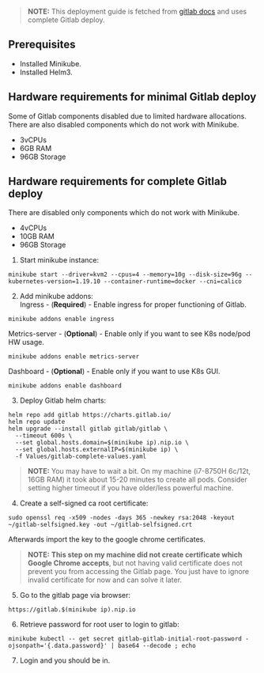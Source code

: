 > **NOTE:** This deployment guide is fetched from [gitlab docs](https://docs.gitlab.com/charts/development/minikube/) and uses complete Gitlab deploy.

## Prerequisites
* Installed Minikube.
* Installed Helm3.

## Hardware requirements for minimal Gitlab deploy  
Some of Gitlab components disabled due to limited hardware allocations. There are also disabled components which do not work with Minikube.
* 3vCPUs
* 6GB RAM
* 96GB Storage

## Hardware requirements for complete Gitlab deploy
There are disabled only components which do not work with Minikube.
* 4vCPUs
* 10GB RAM
* 96GB Storage

1. Start minikube instance:  
```
minikube start --driver=kvm2 --cpus=4 --memory=10g --disk-size=96g --kubernetes-version=1.19.10 --container-runtime=docker --cni=calico
```

2. Add minikube addons:  
Ingress - (**Required**) - Enable ingress for proper functioning of Gitlab.
```
minikube addons enable ingress
```
Metrics-server - (**Optional**) - Enable only if you want to see K8s node/pod HW usage.
```
minikube addons enable metrics-server
```
Dashboard - (**Optional**) - Enable only if you want to use K8s GUI.
```
minikube addons enable dashboard
```

3. Deploy Gitlab helm charts:
```
helm repo add gitlab https://charts.gitlab.io/
helm repo update
helm upgrade --install gitlab gitlab/gitlab \
  --timeout 600s \
  --set global.hosts.domain=$(minikube ip).nip.io \
  --set global.hosts.externalIP=$(minikube ip) \
  -f Values/gitlab-complete-values.yaml
```
> **NOTE:** You may have to wait a bit. On my machine (i7-8750H 6c/12t, 16GB RAM) it took about 15-20 minutes to create all pods. Consider setting higher timeout if you have older/less powerful machine.

4. Create a self-signed ca root certificate:  
```
sudo openssl req -x509 -nodes -days 365 -newkey rsa:2048 -keyout ~/gitlab-selfsigned.key -out ~/gitlab-selfsigned.crt
```
Afterwards import the key to the google chrome certificates.
> **NOTE:** **This step on my machine did not create certificate which Google Chrome accepts**, but not having valid certificate does not prevent you from accessing the Gitlab page. You just have to ignore invalid certificate for now and can solve it later.

5. Go to the gitlab page via browser:  
```
https://gitlab.$(minikube ip).nip.io
```

6. Retrieve password for root user to login to gitlab:  
```
minikube kubectl -- get secret gitlab-gitlab-initial-root-password -ojsonpath='{.data.password}' | base64 --decode ; echo
```

7. Login and you should be in.
